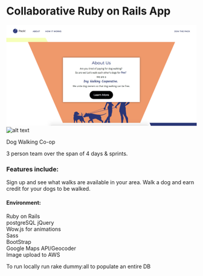 
# Collaborative Ruby on Rails App
![alt text](https://github.com/mckiernantim/PackApp/blob/master/pack_app.png)
 ![alt text](https://github.com/S-MORA/PackApp/blob/master/user_pack.png)	

Dog Walking Co-op

3 person team over the span of 4 days & sprints.

### Features include:    
Sign up and see what walks are available in your area. Walk a dog and earn credit for your dogs to be walked.

#### Environment:  
Ruby on Rails  
postgreSQL
jQuery  
Wow.js for animations  
Sass  
BootStrap   
Google Maps API/Geocoder    
Image upload to AWS


To run locally run rake dummy:all to populate an entire DB
